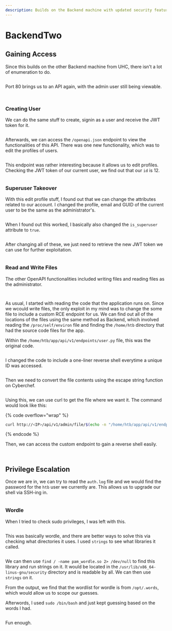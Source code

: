 ```yaml
---
description: Builds on the Backend machine with updated security features.
---
```


# BackendTwo

## Gaining Access

Since this builds on the other Backend machine from UHC, there isn't a lot of enumeration to do.

<figure><img src="../../../.gitbook/assets/image (200).png" alt=""><figcaption></figcaption></figure>

Port 80 brings us to an API again, with the admin user still being viewable.

<figure><img src="../../../.gitbook/assets/image (223).png" alt=""><figcaption></figcaption></figure>

<figure><img src="../../../.gitbook/assets/image (166).png" alt=""><figcaption></figcaption></figure>

### Creating User

We can do the same stuff to create, signin as a user and receive the JWT token for it.&#x20;

<figure><img src="../../../.gitbook/assets/image (9) (3) (2).png" alt=""><figcaption></figcaption></figure>

Afterwards, we can access the `/openapi.json` endpoint to view the functionalities of this API. There was one new functionality, which was to edit the profiles of users.

<figure><img src="../../../.gitbook/assets/image (171).png" alt=""><figcaption></figcaption></figure>

This endpoint was rather interesting because it allows us to edit profiles. Checking the JWT token of our current user, we find out that our `id` is 12.

<figure><img src="../../../.gitbook/assets/image (220).png" alt=""><figcaption></figcaption></figure>

### Superuser Takeover

With this edit profile stuff, I found out that we can change the attributes related to our account. I changed the profile, email and GUID of the current user to be the same as the administrator's.

<figure><img src="../../../.gitbook/assets/image (3) (3).png" alt=""><figcaption></figcaption></figure>

When I found out this worked, I basically also changed the `is_superuser` attribute to `true`.

<figure><img src="../../../.gitbook/assets/image (214).png" alt=""><figcaption></figcaption></figure>

After changing all of these, we just need to retrieve the new JWT token we can use for further exploitation.

<figure><img src="../../../.gitbook/assets/image (208).png" alt=""><figcaption></figcaption></figure>

### Read and Write Files

The other OpenAPI functionalities included writing files and reading files as the administrator.

<figure><img src="../../../.gitbook/assets/image (210).png" alt=""><figcaption></figcaption></figure>

<figure><img src="../../../.gitbook/assets/image (221).png" alt=""><figcaption></figcaption></figure>

As usual, I started with reading the code that the application runs on. Since we wcould write files, the only exploit in my mind was to change the some file to include a custom RCE endpoint for us. We can find out all of the locations of the files using the same method as Backend, which involved reading the `/proc/self/environ` file and finding the `/home/htb` directory that had the source code files for the app.

Within the `/home/htb/app/api/v1/endpoints/user.py`  file, this was the original code.

<figure><img src="../../../.gitbook/assets/image (192).png" alt=""><figcaption></figcaption></figure>

I changed the code to include a one-liner reverse shell everytime a unique ID was accessed.

<figure><img src="../../../.gitbook/assets/image (217).png" alt=""><figcaption></figcaption></figure>

Then we need to convert the file contents using the escape string function on Cyberchef.

<figure><img src="../../../.gitbook/assets/image (172).png" alt=""><figcaption></figcaption></figure>

Using this, we can use curl to get the file where we want it. The command would look like this:

{% code overflow="wrap" %}
```bash
curl http://<IP>/api/v1/admin/file/$(echo -n "/home/htb/app/api/v1/endpoints/user.py" | base64) -H "Content-Type: application/json" -d '{"file": "CODE HERE"}' -H 'Authorization: Bearer <TOKEN>' 
```
{% endcode %}

Then, we can access the custom endpoint to gain a reverse shell easily.

<figure><img src="../../../.gitbook/assets/image (180).png" alt=""><figcaption></figcaption></figure>

<figure><img src="../../../.gitbook/assets/image (203).png" alt=""><figcaption></figcaption></figure>

## Privilege Escalation

Once we are in, we can try to read the `auth.log` file and we would find the password for the `htb` user we currently are. This allows us to upgrade our shell via SSH-ing in.

<figure><img src="../../../.gitbook/assets/image (164).png" alt=""><figcaption></figcaption></figure>

### Wordle

When I tried to check sudo privileges, I was left with this.

<figure><img src="../../../.gitbook/assets/image (219).png" alt=""><figcaption></figcaption></figure>

This was basically wordle, and there are better ways to solve this via checking what directories it uses. I used `strings` to see what libraries it called.

<figure><img src="../../../.gitbook/assets/image (165).png" alt=""><figcaption></figcaption></figure>

We can then use `find / -name pam_wordle.so 2> /dev/null` to find this library and run strings on it. It would be located in the `/usr/lib/x86_64-linus-gnu/security` directory and is readable by all. We can then use `strings` on it.

From the output, we find that the wordlist for wordle is from  `/opt/.words`, which would allow us to scope our guesses.

Afterwords, I used `sudo /bin/bash` and just kept guessing based on the words I had.

<figure><img src="../../../.gitbook/assets/image (212).png" alt=""><figcaption></figcaption></figure>

Fun enough.
